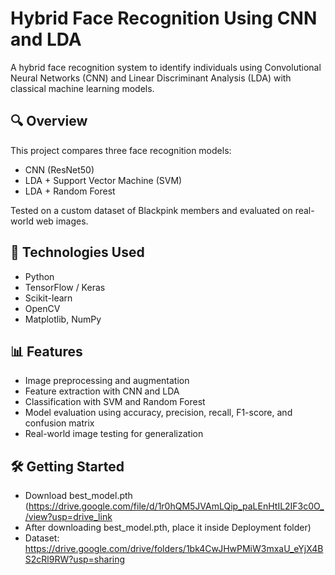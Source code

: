# Hybrid Face Recognition Using CNN and LDA

A hybrid face recognition system to identify individuals using Convolutional Neural Networks (CNN) and Linear Discriminant Analysis (LDA) with classical machine learning models.

## 🔍 Overview
This project compares three face recognition models:
- CNN (ResNet50)
- LDA + Support Vector Machine (SVM)
- LDA + Random Forest

Tested on a custom dataset of Blackpink members and evaluated on real-world web images.

## 🧠 Technologies Used
- Python
- TensorFlow / Keras
- Scikit-learn
- OpenCV
- Matplotlib, NumPy

## 📊 Features
- Image preprocessing and augmentation
- Feature extraction with CNN and LDA
- Classification with SVM and Random Forest
- Model evaluation using accuracy, precision, recall, F1-score, and confusion matrix
- Real-world image testing for generalization

## 🛠️ Getting Started
- Download best_model.pth (https://drive.google.com/file/d/1r0hQM5JVAmLQip_paLEnHtIL2IF3c0O_/view?usp=drive_link 
- After downloading best_model.pth, place it inside Deployment folder)
- Dataset: https://drive.google.com/drive/folders/1bk4CwJHwPMiW3mxaU_eYjX4BS2cRl9RW?usp=sharing
